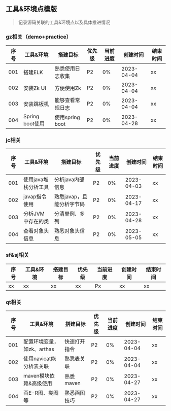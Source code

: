 ## 工具&环境点模版
> 记录源码关联的工具&环境点以及具体推进情况

### gz相关（demo+practice）
| 序号  | 工具&环境         | 搭建目标          | 优先级 | 当前进度 | 创建时间       | 结束时间 |
|-----|---------------|---------------|-----|------|------------|------|
| 001 | 搭建ELK         | 熟悉使用日志收集      | P2  | 0%   | 2023-04-04 | xx   |
| 002 | 安装Zk UI       | 方便使用Zk        | P2  | 0%   | 2023-04-04 | xx   |
| 003 | 安装跳板机         | 能够查看常规日志      | P2  | 0%   | 2023-04-04 | xx   |
| 004 | Spring boot使用 | 使用spring boot | P2  | 0%   | 2023-04-28 | xx   |

### jc相关
| 序号  | 工具&环境        | 搭建目标            | 优先级 | 当前进度 | 创建时间       | 结束时间 |
|-----|--------------|-----------------|-----|------|------------|------|
| 001 | 使用java堆栈分析工具 | 分析java内部信息      | P2  | 0%   | 2023-04-03 | xx   |
| 002 | javap指令使用    | 熟悉javap，且能分析字节码 | P2  | 0%   | 2023-04-17 | xx   |
| 003 | 分析JVM中存在的类   | 分清单例、多列         | P2  | 0%   | 2023-04-28 | xx   |
| 004 | 查看对象头信息      | 熟悉对象头信息         | P2  | 0%   | 2023-05-05 | xx   |

### sf&sj相关
| 序号  | 工具&环境 | 搭建目标 | 优先级 | 当前进度 | 创建时间 | 结束时间 |
|-----|-------|------|-----|------|------|------|
| xx  | xx    | xx   | xx  | Px   | xx   | xx   |

### qt相关
| 序号  | 工具&环境             | 搭建目标    | 优先级 | 当前进度 | 创建时间       | 结束时间 |
|-----|-------------------|---------|-----|------|------------|------|
| 001 | 配置环境变量，如zk、arthas | 快速打开指令  | P2  | 0%   | 2023-04-04 | xx   |
| 002 | 使用navicat能分析表关联   | 熟悉表关联   | P2  | 0%   | 2023-04-04 | xx   |
| 003 | maven模块依赖&高级使用    | 熟悉maven | P2  | 0%   | 2023-04-27 | xx   |
| 004 | 画E-R图、类图等         | 熟悉画图技巧  | P2  | 0%   | 2023-04-27 | xx   |
